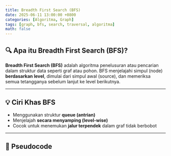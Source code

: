 ```yaml
---
title: Breadth First Search (BFS)
date: 2025-06-11 13:00:00 +0800
categories: [Algoritma, Graph]
tags: [graph, bfs, search, traversal, algoritma]
math: false
---
```


## 🔍 Apa itu Breadth First Search (BFS)?

**Breadth First Search (BFS)** adalah algoritma penelusuran atau pencarian dalam struktur data seperti graf atau pohon. BFS menjelajahi simpul (node) **berdasarkan level**, dimulai dari simpul awal (source), dan memeriksa semua tetangganya sebelum lanjut ke level berikutnya.

---

## 💡 Ciri Khas BFS

- Menggunakan struktur **queue (antrian)**
- Menjelajah **secara menyamping (level-wise)**
- Cocok untuk menemukan **jalur terpendek** dalam graf tidak berbobot

---

## 📘 Pseudocode

